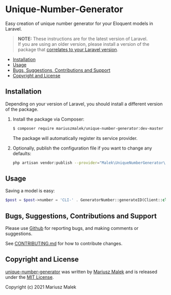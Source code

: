 # Unique-Number-Generator

Easy creation of unique number generator for your Eloquent models in Laravel.

> **NOTE:** These instructions are for the latest version of Laravel.  
> If you are using an older version, please install a version of the package
> that [correlates to your Laravel version](#installation).


* [Installation](#installation)
* [Usage](#usage)
* [Bugs, Suggestions, Contributions and Support](#bugs-suggestions-contributions-and-support)
* [Copyright and License](#copyright-and-license)


## Installation

Depending on your version of Laravel, you should install a different
version of the package.

1. Install the package via Composer:

    ```sh
    $ composer require mariuszmalek/unique-number-generator:dev-master
    ```

    The package will automatically register its service provider.

2. Optionally, publish the configuration file if you want to change any defaults:

    ```sh
    php artisan vendor:publish --provider="Malek\UniqueNumberGenerator\ServiceProvider"
    ```



## Usage

Saving a model is easy:

```php
$post = $post->number = 'CLI-' . GeneratorNumber::generateID(Client::class, 'number');
```



## Bugs, Suggestions, Contributions and Support

Please use [Github](https://github.com/mariuszmalek/unique-number-generator) for reporting bugs, 
and making comments or suggestions.
 
See [CONTRIBUTING.md](CONTRIBUTING.md) for how to contribute changes.



## Copyright and License

[unique-number-generator](https://github.com/mariuszmalek/unique-number-generator)
was written by [Mariusz Malek](https://mariuszmalek.com) and is released under the 
[MIT License](LICENSE.md).

Copyright (c) 2021 Mariusz Malek
